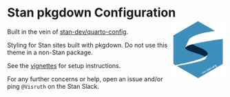 # Stan pkgdown Configuration <a href="https://visruthsk.github.io/pkgdownConfig"><img src="man/figures/logo.svg" align="right" height="139" alt="pkgdownConfig website" /></a>

Built in the vein of [stan-dev/quarto-config](https://github.com/stan-dev/quarto-config).

Styling for Stan sites built with pkgdown. Do not use this theme in a non-Stan package.

See the [vignettes](https://mc-stan.org/pkgdown-config/articles/) for setup instructions.

For any further concerns or help, open an issue and/or ping `@Visruth` on the Stan Slack.
